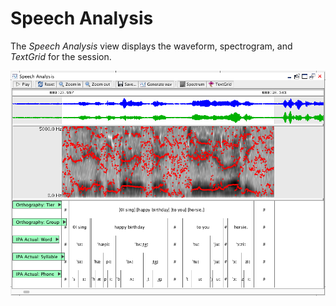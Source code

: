 # Speech Analysis

The *Speech Analysis* view displays the waveform, spectrogram, and *TextGrid* for the session.

![../images/EditorView_SpeechAnalysis.png](../images/EditorView_SpeechAnalysis.png)

